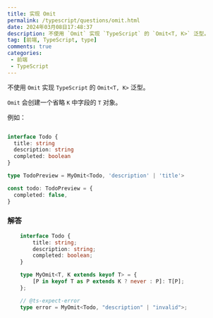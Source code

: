 ```yaml
---
title: 实现 Omit
permalink: /typescript/questions/omit.html
date: 2024年03月08日17:48:37
description: 不使用 `Omit` 实现 `TypeScript` 的 `Omit<T, K>` 泛型。
tag: [前端, TypeScript, type]
comments: true
categories: 
 - 前端
 - TypeScript
---
```


不使用 `Omit` 实现 `TypeScript` 的 `Omit<T, K>` 泛型。

`Omit` 会创建一个省略 `K` 中字段的 `T` 对象。

例如：

```ts

interface Todo {
  title: string
  description: string
  completed: boolean
}

type TodoPreview = MyOmit<Todo, 'description' | 'title'>

const todo: TodoPreview = {
  completed: false,
}
```

### 解答

```ts
    interface Todo {
        title: string;
        description: string;
        completed: boolean;
    }

    type MyOmit<T, K extends keyof T> = {
        [P in keyof T as P extends K ? never : P]: T[P];
    };

    // @ts-expect-error
    type error = MyOmit<Todo, "description" | "invalid">;

```
